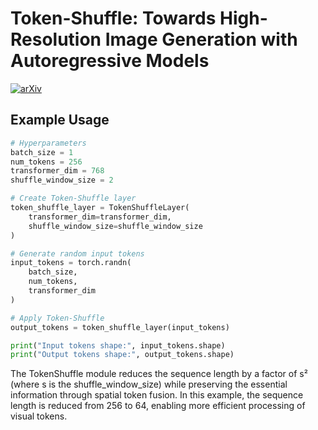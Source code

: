 # Token-Shuffle: Towards High-Resolution Image Generation with Autoregressive Models

[![arXiv](https://img.shields.io/badge/arXiv-2504.17789-b31b1b.svg)](https://arxiv.org/abs/2504.17789)


## Example Usage

```python
# Hyperparameters
batch_size = 1
num_tokens = 256
transformer_dim = 768
shuffle_window_size = 2

# Create Token-Shuffle layer
token_shuffle_layer = TokenShuffleLayer(
    transformer_dim=transformer_dim, 
    shuffle_window_size=shuffle_window_size
)

# Generate random input tokens
input_tokens = torch.randn(
    batch_size, 
    num_tokens, 
    transformer_dim
)

# Apply Token-Shuffle
output_tokens = token_shuffle_layer(input_tokens)

print("Input tokens shape:", input_tokens.shape)
print("Output tokens shape:", output_tokens.shape)
```

The TokenShuffle module reduces the sequence length by a factor of s² (where s is the shuffle_window_size) while preserving the essential information through spatial token fusion. In this example, the sequence length is reduced from 256 to 64, enabling more efficient processing of visual tokens.